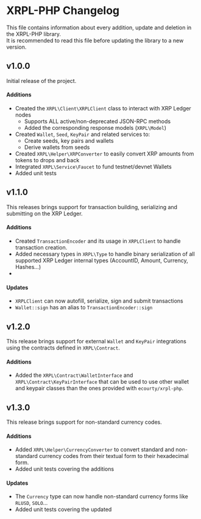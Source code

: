 # XRPL-PHP Changelog

This file contains information about every addition, update and deletion in the XRPL-PHP library.  
It is recommended to read this file before updating the library to a new version.

## v1.0.0

Initial release of the project.

#### Additions

- Created the `XRPL\Client\XRPLClient` class to interact with XRP Ledger nodes
    - Supports ALL active/non-deprecated JSON-RPC methods
    - Added the corresponding response models (`XRPL\Model`)
- Created `Wallet`, `Seed`, `KeyPair` and related services to:
  - Create seeds, key pairs and wallets
  - Derive wallets from seeds
- Created `XRPL\Helper\XRPConverter` to easily convert XRP amounts from tokens to drops and back
- Integrated `XRPL\Service\Faucet` to fund testnet/devnet Wallets
- Added unit tests

## v1.1.0

This releases brings support for transaction building, serializing and submitting on the XRP Ledger.

#### Additions

- Created `TransactionEncoder` and its usage in `XRPLClient` to handle transaction creation.
- Added necessary types in `XRPL\Type` to handle binary serialization of all supported XRP Ledger internal types (AccountID, Amount, Currency, Hashes...)
- 

#### Updates

- `XRPLClient` can now autofill, serialize, sign and submit transactions 
- `Wallet::sign` has an alias to `TransactionEncoder::sign`

## v1.2.0

This release brings support for external `Wallet` and `KeyPair` integrations using the contracts defined in `XRPL\Contract`.

#### Additions

- Added the `XRPL\Contract\WalletInterface` and `XRPL\Contract\KeyPairInterface` that can be used to use other wallet and keypair classes than the ones provided with `ecourty/xrpl-php`.

## v1.3.0

This release brings support for non-standard currency codes.

#### Additions

- Added `XRPL\Helper\CurrencyConverter` to convert standard and non-standard currency codes from their textual form to their hexadecimal form.
- Added unit tests covering the additions

#### Updates

- The `Currency` type can now handle non-standard currency forms like `RLUSD`, `SOLO`...
- Added unit tests covering the updated
